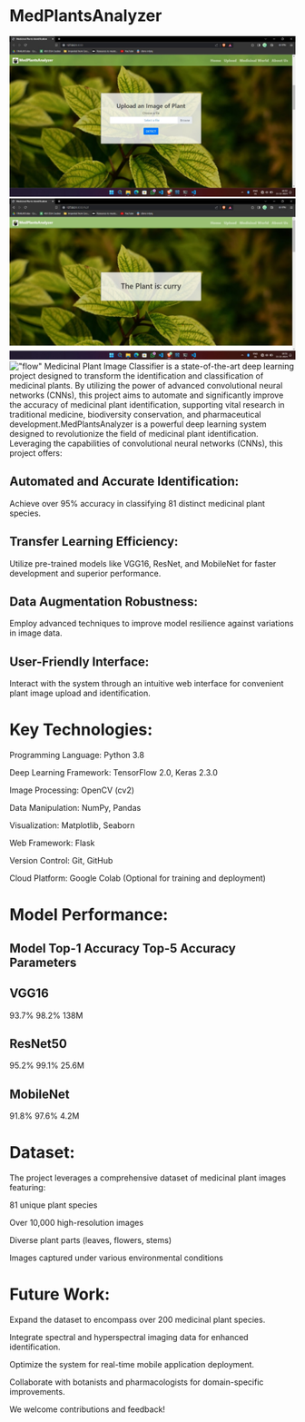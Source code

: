 # MedPlantsAnalyzer  
!["Web_front"](artefacts/web_front.jpeg)  
!["Web_out"](artefacts/web_out.jpeg)  
!["flow"](artefacts/flow.jpeg)
Medicinal Plant Image Classifier is a state-of-the-art deep learning project designed to transform the identification and classification of medicinal plants. By utilizing the power of advanced convolutional neural networks (CNNs), this project aims to automate and significantly improve the accuracy of medicinal plant identification, supporting vital research in traditional medicine, biodiversity conservation, and pharmaceutical development.MedPlantsAnalyzer is a powerful deep learning system designed to revolutionize the field of medicinal plant identification. Leveraging the capabilities of convolutional neural networks (CNNs), this project offers:

## Automated and Accurate Identification: 
Achieve over 95% accuracy in classifying 81 distinct medicinal plant species.
## Transfer Learning Efficiency: 
Utilize pre-trained models like VGG16, ResNet, and MobileNet for faster development and superior performance.
## Data Augmentation Robustness: 
Employ advanced techniques to improve model resilience against variations in image data.
## User-Friendly Interface: 
Interact with the system through an intuitive web interface for convenient plant image upload and identification.  

# Key Technologies:  


Programming Language: Python 3.8  

Deep Learning Framework: TensorFlow 2.0, Keras 2.3.0  

Image Processing: OpenCV (cv2)  

Data Manipulation: NumPy, Pandas  

Visualization: Matplotlib, Seaborn  

Web Framework: Flask  

Version Control: Git, GitHub  

Cloud Platform: Google Colab (Optional for training and deployment)  

# Model Performance:

## Model	Top-1 Accuracy	Top-5 Accuracy	Parameters  

## VGG16	
93.7%	98.2%	138M  

## ResNet50	
95.2%	99.1%	25.6M  

## MobileNet	
91.8%	97.6%	4.2M  



# Dataset:  

The project leverages a comprehensive dataset of medicinal plant images featuring:  

81 unique plant species  

Over 10,000 high-resolution images  

Diverse plant parts (leaves, flowers, stems)  

Images captured under various environmental conditions  


# Future Work:

Expand the dataset to encompass over 200 medicinal plant species.  

Integrate spectral and hyperspectral imaging data for enhanced identification.  

Optimize the system for real-time mobile application deployment.  

Collaborate with botanists and pharmacologists for domain-specific improvements.  

We welcome contributions and feedback!
